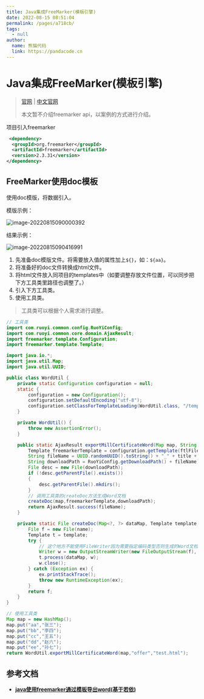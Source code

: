 ```yaml
---
title: Java集成FreeMarker(模板引擎)
date: 2022-08-15 08:51:04
permalink: /pages/a718cb/
tags: 
  - null
author: 
  name: 熊猫代码
  link: https://pandacode.cn
---
```

# Java集成FreeMarker(模板引擎)

> [官网](https://freemarker.apache.org) | [中文官网](http://freemarker.foofun.cn) 
>
> 本文暂不介绍freemarker api，以案例的方式进行介绍。

项目引入freemarker

```xml
 <dependency>
  <groupId>org.freemarker</groupId>
  <artifactId>freemarker</artifactId>
  <version>2.3.31</version>
</dependency>
```

## FreeMarker使用doc模板

使用doc模版，将数据引入。

模版示例：

![image-20220815090000392](https://file.pandacode.cn/blog/202208150900661.png)

结果示例：

![image-20220815090416991](https://file.pandacode.cn/blog/202208150904035.png)

1. 先准备doc模版文件。将需要放入值的属性加上`${}`，如：`${aa}`。
2. 将准备好的doc文件转换成html文件。
3. 将html文件放入同项目的templates中（如要调整存放文件位置，可以同步把下方工具类里路径也调整了。）
4. 引入下方工具类。
5. 使用工具类。

> 工具类可以根据个人需求进行调整。

```java
// 工具类
import com.ruoyi.common.config.RuoYiConfig;
import com.ruoyi.common.core.domain.AjaxResult;
import freemarker.template.Configuration;
import freemarker.template.Template;

import java.io.*;
import java.util.Map;
import java.util.UUID;

public class WordUtil {
    private static Configuration configuration = null;
    static {
        configuration = new Configuration();
        configuration.setDefaultEncoding("utf-8");
        configuration.setClassForTemplateLoading(WordUtil.class, "/templates");
    }

    private WordUtil() {
        throw new AssertionError();
    }

    public static AjaxResult exportMillCertificateWord(Map map, String title, String ftlFile) throws IOException {
        Template freemarkerTemplate = configuration.getTemplate(ftlFile);
        String fileName = UUID.randomUUID().toString() + "_" + title + ".doc";
        String downloadPath = RuoYiConfig.getDownloadPath() + fileName;
        File desc = new File(downloadPath);
        if (!desc.getParentFile().exists())
        {
            desc.getParentFile().mkdirs();
        }
        // 调用工具类的createDoc方法生成Word文档
        createDoc(map,freemarkerTemplate,downloadPath);
        return AjaxResult.success(fileName);
    }

    private static File createDoc(Map<?, ?> dataMap, Template template, String name) {
        File f = new File(name);
        Template t = template;
        try {
            // 这个地方不能使用FileWriter因为需要指定编码类型否则生成的Word文档会因为有无法识别的编码而无法打开
            Writer w = new OutputStreamWriter(new FileOutputStream(f), "utf-8");
            t.process(dataMap, w);
            w.close();
        } catch (Exception ex) {
            ex.printStackTrace();
            throw new RuntimeException(ex);
        }
        return f;
    }
}
```

```java
// 使用工具类
Map map = new HashMap();
map.put("aa","张三");
map.put("bb","李四");
map.put("cc","王五");
map.put("dd","赵六");
map.put("ee","孙七");
return WordUtil.exportMillCertificateWord(map,"offer","test.html");
```

## 参考文档

- [**java使用freemarker通过模板导出word(基于若依)**](https://blog.51cto.com/u_15067246/4534434)